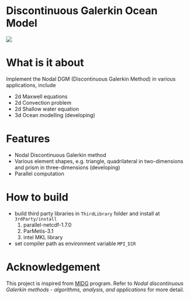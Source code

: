 # Discontinuous Galerkin Ocean Model

![](http://images.cnblogs.com/cnblogs_com/li12242/812136/o_icon_s.png)

# What is it about

Implement the Nodal DGM (Discontinuous Galerkin Method) in various applications, include

* 2d Maxwell equations
* 2d Convection problem
* 2d Shallow water equation
* 3d Ocean modelling (developing)

# Features

* Nodal Discontinuous Galerkin method
* Various element shapes, e.g. triangle, quadrilateral in two-dimensions and prism in three-dimensions (developing)
* Parallel computation

# How to build

* build third party libraries in `ThirdLibrary` folder and install at `3rdParty/install`
    1. parallel-netcdf-1.7.0
    2. ParMetis-3.1
    3. intel MKL library
* set compiler path as environment variable `MPI_DIR`

# Acknowledgement

This project is inspired from [MIDG](http://www.caam.rice.edu/~timwar/RMMC/MIDG.html) program.
Refer to *Nodal discontinuous Galerkin methods - algorithms, analysis, and applications* for more detail.
